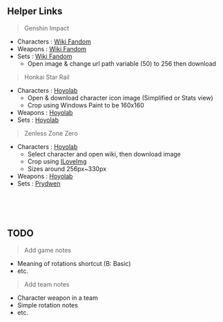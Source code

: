 ## Helper Links

> Genshin Impact
- Characters : [Wiki Fandom](https://genshin-impact.fandom.com/wiki/Character/List)
- Weapons : [Wiki Fandom](https://genshin-impact.fandom.com/wiki/Weapon/List)
- Sets : [Wiki Fandom](https://genshin-impact.fandom.com/wiki/Artifact/Sets)
  - Open image & change url path variable (50) to 256 then download

> Honkai Star Rail
- Characters : [Hoyolab](https://www.hoyolab.com/accountCenter/postList?id=17195645)
  - Open & download character icon image (Simplified or Stats view)
  - Crop using Windows Paint to be 160x160
- Weapons : [Hoyolab](https://www.hoyolab.com/accountCenter/postList?id=17195645)
- Sets : [Hoyolab](https://www.hoyolab.com/accountCenter/postList?id=17195645)

> Zenless Zone Zero
- Characters : [Hoyolab](https://www.hoyolab.com/accountCenter/postList?id=17195645)
  - Select character and open wiki, then download image
  - Crop using [ILoveImg](https://www.iloveimg.com/crop-image)
  - Sizes around 256px~330px
- Weapons : [Hoyolab](https://www.hoyolab.com/accountCenter/postList?id=17195645)
- Sets : [Prydwen](https://www.prydwen.gg/zenless/disk-drives)

<br>
<br>
<br>

## TODO

> Add game notes
- Meaning of rotations shortcut (B: Basic)
- etc.

> Add team notes
- Character weapon in a team
- Simple rotation notes
- etc.